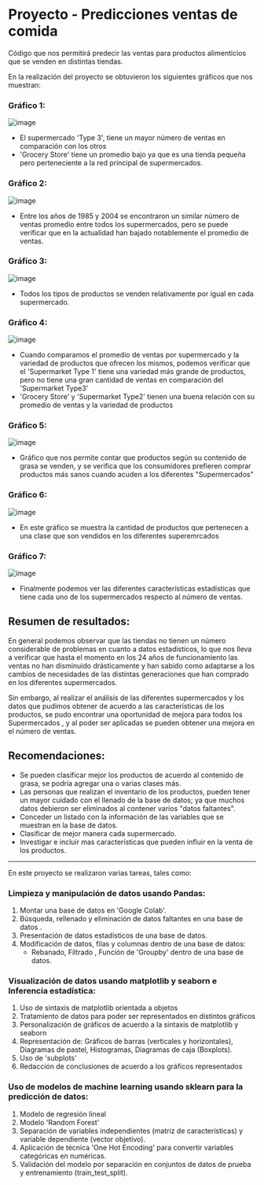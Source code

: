 # Proyecto - Predicciones ventas de comida
Código que nos permitirá predecir las ventas para productos alimenticios que se venden en distintas tiendas.

En la realización del proyecto se obtuvieron los siguientes gráficos que nos muestran:

### Gráfico 1:

![image](https://user-images.githubusercontent.com/95376884/153773239-d15d43bf-7848-49e5-b1e0-eff5408b96e6.png)

- El supermercado 'Type 3', tiene un mayor número de ventas en comparación con los otros
- 'Grocery Store' tiene un promedio bajo ya que es una tienda pequeña pero perteneciente a la red principal de supermercados.

### Gráfico 2:

![image](https://user-images.githubusercontent.com/95376884/153773344-27cc6b33-9e16-47b8-a9b2-1d266ffbc32f.png)

- Entre los años de 1985 y 2004 se encontraron un similar número de ventas promedio entre todos los supermercados, pero se puede verificar que en la actualidad han bajado notablemente el promedio de ventas.

### Gráfico 3:

![image](https://user-images.githubusercontent.com/95376884/153773353-eb845147-e336-46dd-858f-7088b62e5cf5.png)

- Todos los tipos de productos se venden relativamente por igual en cada supermercado. 

### Gráfico 4:

![image](https://user-images.githubusercontent.com/95376884/153773365-9e2d1b72-0cc0-4bcf-9abe-3fc8f923102e.png)

- Cuando comparamos el promedio de ventas por supermercado y la variedad de productos que ofrecen los mismos, podemos verificar que el 'Supermarket Type 1' tiene una variedad más grande de productos, pero no tiene una gran cantidad de ventas en comparación del 'Supermarket Type3'
- 'Grocery Store' y 'Supermarket Type2' tienen una buena relación con su promedio de ventas y la variedad de productos

### Gráfico 5:

![image](https://user-images.githubusercontent.com/95376884/153773477-c0402695-86ea-4445-bae9-6b0c1dc5040d.png)

- Gráfico que nos permite contar que productos según su contenido de grasa se venden, y se verifica que los consumidores prefieren comprar productos más sanos cuando acuden a los diferentes "Supermercados"

### Gráfico 6:

![image](https://user-images.githubusercontent.com/95376884/153773482-36effe25-ace7-447c-9f34-1097774be370.png)


- En este gráfico se muestra la cantidad de productos que pertenecen a una clase que son vendidos en los diferentes superemrcados

### Gráfico 7:

![image](https://user-images.githubusercontent.com/95376884/153773489-f6a580b1-e88d-4478-92da-82a2bb400745.png)

- Finalmente podemos ver las diferentes características estadísticas que tiene cada uno de los supermercados respecto al número de ventas.


## Resumen de resultados: 

En general podemos observar que las tiendas no tienen un número considerable de problemas en cuanto a datos estadísticos, lo que nos lleva a verificar que hasta el momento en los 24 años de funcionamiento las ventas no han disminuido drásticamente y han sabido como adaptarse a los cambios de necesidades de las distintas generaciones que han comprado en los diferentes supermercados.

Sin embargo, al realizar el análisis de las diferentes supermercados y los datos que pudimos obtener de acuerdo a las características de los productos, se pudo encontrar una oportunidad de mejora para todos los Supermercados , y al poder ser aplicadas se pueden obtener una mejora en el número de ventas.

## Recomendaciones: 

- Se pueden clasificar mejor los productos de acuerdo al contenido de grasa, se podría agregar una o varias clases más.
- Las personas que realizan el inventario de los productos, pueden tener un mayor cuidado con el llenado de la base de datos; ya que muchos datos debieron ser eliminados al contener varios "datos faltantes".
- Conceder un listado con la información de las variables que se muestran en la base de datos.
- Clasificar de mejor manera cada supermercado.
- Investigar e incluir mas características que pueden influir en la venta de los productos.


---------------------------------------------------------------------------------------------------------------------------------------------------------------


En este proyecto se realizaron varias tareas, tales como: 
 
 ### Limpieza y manipulación de datos usando Pandas:
 
   1. Montar una base de datos en 'Google Colab'.
   2. Búsqueda, rellenado y eliminación de datos faltantes en una base de datos .
   3. Presentación de datos estadísticos de una base de datos. 
   4. Modificación de datos, filas y columnas dentro de una base de datos:
      - Rebanado, Filtrado , Función de 'Groupby' dentro de una base de datos.    


 ### Visualización de datos usando matplotlib y seaborn e Inferencia estadística:
 
   1. Uso de sintaxis de matplotlib orientada a objetos
   2. Tratamiento de datos para poder ser representados en distintos gráficos
   3. Personalización de gráficos de acuerdo a la sintaxis de matplotlib y seaborn 
   4. Representación de: Gráficos de barras (verticales y horizontales), Diagramas de pastel, Histogramas, Diagramas de caja (Boxplots). 
   5. Uso de 'subplots'
   6. Redacción de conclusiones de acuerdo a los gráficos representados


 ### Uso de modelos de machine learning usando sklearn para la predicción de datos:
 
   1. Modelo de regresión lineal 
   2. Modelo 'Random Forest'
   3. Separación de variables independientes (matriz de características) y variable dependiente (vector objetivo).
   4. Aplicación de técnica 'One Hot Encoding' para convertir variables categóricas en numéricas.
   5. Validación del modelo por separación en conjuntos de datos de prueba y entrenamiento (train_test_split).
   

